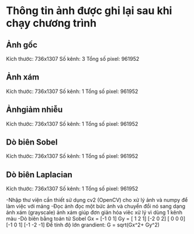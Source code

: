 # Thông tin ảnh được ghi lại sau khi chạy chương trình

## Ảnh gốc
Kích thước: 736x1307
Số kênh: 3
Tổng số pixel: 961952

## Ảnh xám
Kích thước: 736x1307
Số kênh: 1
Tổng số pixel: 961952

## Ảnhgiảm nhiễu
Kích thước: 736x1307
Số kênh: 1
Tổng số pixel: 961952

## Dò biên Sobel
Kích thước: 736x1307
Số kênh: 1
Tổng số pixel: 961952

## Dò biên Laplacian
Kích thước: 736x1307
Số kênh: 1
Tổng số pixel: 961952

-Nhập thư viện cần thiết
sử dụng cv2 (OpenCV) cho xử lý ảnh và numpy để làm việc với mảng
-Đọc ảnh
đọc một bức ảnh và chuyển đổi nó sang dạng ảnh xám (grayscale)
ảnh xám giúp đơn giản hóa viêc xử lý vì dùng 1 kênh màu
-Dò biên bằng toán tử Sobel
Gx = [-1 0 1]             Gy = [ 1  2  1]
     [-2 0 2]                  [ 0  0  0]
     [-1 0 1]                  [-1 -2 -1]
Để tính độ lớn grandient:
G = sqrt(Gx^2+ Gy^2)

